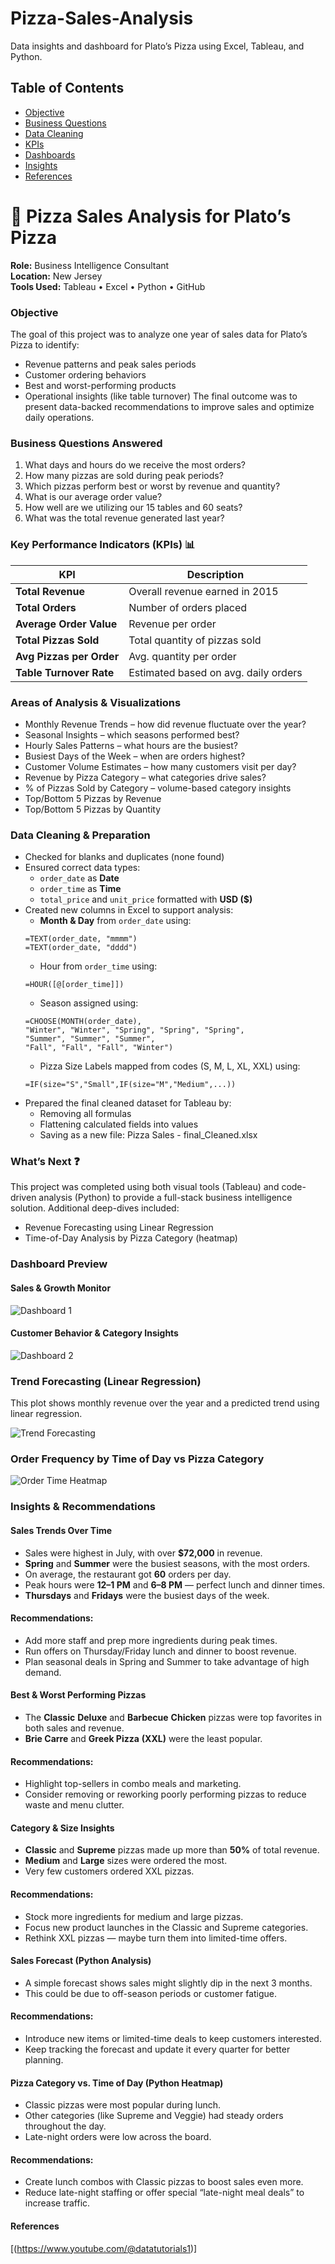 # Pizza-Sales-Analysis
Data insights and dashboard for Plato’s Pizza using Excel, Tableau, and Python.

## Table of Contents
- [Objective](#-objective)
- [Business Questions](#-business-questions-answered)
- [Data Cleaning](#-data-cleaning--preparation)
- [KPIs](#-key-performance-indicators-kpis)
- [Dashboards](#-dashboard-preview)
- [Insights](#-key-insights--recommendations)
- [References](#-references)

# 🍕 Pizza Sales Analysis for Plato’s Pizza  
**Role:** Business Intelligence Consultant  
**Location:** New Jersey  
**Tools Used:** Tableau • Excel • Python • GitHub

### Objective
The goal of this project was to analyze one year of sales data for Plato’s Pizza to identify:
- Revenue patterns and peak sales periods
- Customer ordering behaviors
- Best and worst-performing products
- Operational insights (like table turnover)
The final outcome was to present data-backed recommendations to improve sales and optimize daily operations.

### Business Questions Answered
1. What days and hours do we receive the most orders?
2. How many pizzas are sold during peak periods?
3. Which pizzas perform best or worst by revenue and quantity?
4. What is our average order value?
5. How well are we utilizing our 15 tables and 60 seats?
6. What was the total revenue generated last year?

### Key Performance Indicators (KPIs) 📊
| KPI                      | Description                          |
| ------------------------ | ------------------------------------ |
| **Total Revenue**        | Overall revenue earned in 2015       |
| **Total Orders**         | Number of orders placed              |
| **Average Order Value**  | Revenue per order                    |
| **Total Pizzas Sold**    | Total quantity of pizzas sold        |
| **Avg Pizzas per Order** | Avg. quantity per order              |
| **Table Turnover Rate**  | Estimated based on avg. daily orders |


### Areas of Analysis & Visualizations
- Monthly Revenue Trends – how did revenue fluctuate over the year?
- Seasonal Insights – which seasons performed best?
- Hourly Sales Patterns – what hours are the busiest?
- Busiest Days of the Week – when are orders highest?
- Customer Volume Estimates – how many customers visit per day?
- Revenue by Pizza Category – what categories drive sales?
- % of Pizzas Sold by Category – volume-based category insights
- Top/Bottom 5 Pizzas by Revenue
- Top/Bottom 5 Pizzas by Quantity

### Data Cleaning & Preparation
- Checked for blanks and duplicates (none found)
- Ensured correct data types:
  - `order_date` as **Date**
  - `order_time` as **Time**
  - `total_price` and `unit_price` formatted with **USD ($)**
- Created new columns in Excel to support analysis:
  - **Month & Day** from `order_date` using:
  ```excel
  =TEXT(order_date, "mmmm")
  =TEXT(order_date, "dddd")
  ```
  - Hour from `order_time` using:
  ```excel
  =HOUR([@[order_time]])
  ```
  - Season assigned using:
  ```excel
  =CHOOSE(MONTH(order_date),
  "Winter", "Winter", "Spring", "Spring", "Spring",
  "Summer", "Summer", "Summer",
  "Fall", "Fall", "Fall", "Winter")
  ```
  - Pizza Size Labels mapped from codes (S, M, L, XL, XXL) using:
  ```excel
  =IF(size="S","Small",IF(size="M","Medium",...))
  ```
- Prepared the final cleaned dataset for Tableau by:
  - Removing all formulas
  - Flattening calculated fields into values
  - Saving as a new file: Pizza Sales - final_Cleaned.xlsx
 
### What’s Next ❓
This project was completed using both visual tools (Tableau) and code-driven analysis (Python) to provide a full-stack business intelligence solution.
Additional deep-dives included:
 - Revenue Forecasting using Linear Regression
 - Time-of-Day Analysis by Pizza Category (heatmap)
  
### Dashboard Preview

#### Sales & Growth Monitor
![Dashboard 1](dashboards/dashboard_main.png)

#### Customer Behavior & Category Insights
![Dashboard 2](dashboards/dashboard2.png)

### Trend Forecasting (Linear Regression)

This plot shows monthly revenue over the year and a predicted trend using linear regression.

![Trend Forecasting](python-analysis/monthly_forecast.png)


### Order Frequency by Time of Day vs Pizza Category

![Order Time Heatmap](python-analysis/heatmap_order_by_time.png)

### Insights & Recommendations

#### Sales Trends Over Time
  - Sales were highest in July, with over **$72,000** in revenue.
  - **Spring** and **Summer** were the busiest seasons, with the most orders.
  - On average, the restaurant got **60** orders per day.
  - Peak hours were **12–1 PM** and **6–8 PM** — perfect lunch and dinner times.
  - **Thursdays** and **Fridays** were the busiest days of the week.
#### Recommendations:
  - Add more staff and prep more ingredients during peak times.
  - Run offers on Thursday/Friday lunch and dinner to boost revenue.
  - Plan seasonal deals in Spring and Summer to take advantage of high demand.

#### Best & Worst Performing Pizzas
  - The **Classic** **Deluxe** and **Barbecue** **Chicken** pizzas were top favorites in both sales and revenue.
  - **Brie Carre** and **Greek Pizza** **(XXL)** were the least popular.
#### Recommendations:
  - Highlight top-sellers in combo meals and marketing.
  - Consider removing or reworking poorly performing pizzas to reduce waste and menu clutter.

#### Category & Size Insights
  - **Classic** and **Supreme** pizzas made up more than **50%** of total revenue.
  - **Medium** and **Large** sizes were ordered the most.
  - Very few customers ordered XXL pizzas.
#### Recommendations:
  - Stock more ingredients for medium and large pizzas.
  - Focus new product launches in the Classic and Supreme categories.
  - Rethink XXL pizzas — maybe turn them into limited-time offers.

#### Sales Forecast (Python Analysis)
  - A simple forecast shows sales might slightly dip in the next 3 months.
  - This could be due to off-season periods or customer fatigue.
#### Recommendations:
  - Introduce new items or limited-time deals to keep customers interested.
  - Keep tracking the forecast and update it every quarter for better planning.

#### Pizza Category vs. Time of Day (Python Heatmap)
  - Classic pizzas were most popular during lunch.
  - Other categories (like Supreme and Veggie) had steady orders throughout the day.
  - Late-night orders were low across the board.
#### Recommendations:
  - Create lunch combos with Classic pizzas to boost sales even more.
  - Reduce late-night staffing or offer special “late-night meal deals” to increase traffic.

#### References
[(https://www.youtube.com/@datatutorials1)]


